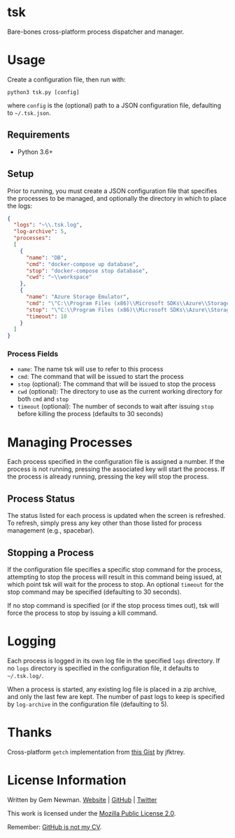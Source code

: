 # tsk

Bare-bones cross-platform process dispatcher and manager.

# Usage

Create a configuration file, then run with:

```
python3 tsk.py [config]
```

where `config` is the (optional) path to a JSON configuration file, defaulting to
`~/.tsk.json`.

## Requirements

* Python 3.6+

## Setup

Prior to running, you must create a JSON configuration file that specifies the processes
to be managed, and optionally the directory in which to place the logs:

```json
{
  "logs": "~\\.tsk.log",
  "log-archive": 5,
  "processes":
  [
    {
      "name": "DB",
      "cmd": "docker-compose up database",
      "stop": "docker-compose stop database",
      "cwd": "~\\workspace"
    },
    {
      "name": "Azure Storage Emulator",
      "cmd": "\"C:\\Program Files (x86)\\Microsoft SDKs\\Azure\\Storage Emulator\\AzureStorageEmulator.exe\" start -inprocess",
      "stop": "\"C:\\Program Files (x86)\\Microsoft SDKs\\Azure\\Storage Emulator\\AzureStorageEmulator.exe\" stop",
      "timeout": 10
    }
  ]
}
```

### Process Fields

* `name`: The name tsk will use to refer to this process
* `cmd`: The command that will be issued to start the process
* `stop` (optional): The command that will be issued to stop the process
* `cwd` (optional): The directory to use as the current working directory for both `cmd`
  and `stop`
* `timeout` (optional): The number of seconds to wait after issuing `stop` before
  killing the process (defaults to 30 seconds)

# Managing Processes

Each process specified in the configuration file is assigned a number. If the process is
not running, pressing the associated key will start the process. If the process is already
running, pressing the key will stop the process.

## Process Status

The status listed for each process is updated when the screen is refreshed. To refresh,
simply press any key other than those listed for process management (e.g., spacebar).

## Stopping a Process

If the configuration file specifies a specific stop command for the process, attempting to
stop the process will result in this command being issued, at which point tsk will wait
for the process to stop. An optional `timeout` for the stop command may be specified
(defaulting to 30 seconds).

If no stop command is specified (or if the stop process times out), tsk will force the
process to stop by issuing a kill command.

# Logging

Each process is logged in its own log file in the specified `logs` directory.
If no `logs` directory is specified in the configuration file, it defaults to
`~/.tsk.log/`.

When a process is started, any existing log file is placed in a zip archive, and only the
last few are kept. The number of past logs to keep is specified by `log-archive` in the
configuration file (defaulting to 5).

# Thanks

Cross-platform `getch` implementation from [this Gist](https://gist.github.com/jfktrey/8928865)
by jfktrey.

# License Information

Written by Gem Newman. [Website](http://spurll.com) | [GitHub](https://github.com/spurll/) | [Twitter](https://twitter.com/spurll)

This work is licensed under the [Mozilla Public License 2.0](https://www.mozilla.org/en-US/MPL/2.0/).

Remember: [GitHub is not my CV](https://blog.jcoglan.com/2013/11/15/why-github-is-not-your-cv/).

